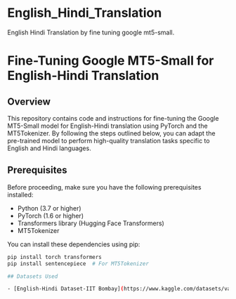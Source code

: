 # English_Hindi_Translation
English Hindi Translation by fine tuning google mt5-small.

# Fine-Tuning Google MT5-Small for English-Hindi Translation

## Overview

This repository contains code and instructions for fine-tuning the Google MT5-Small model for English-Hindi translation using PyTorch and the MT5Tokenizer. By following the steps outlined below, you can adapt the pre-trained model to perform high-quality translation tasks specific to English and Hindi languages.

## Prerequisites

Before proceeding, make sure you have the following prerequisites installed:

- Python (3.7 or higher)
- PyTorch (1.6 or higher)
- Transformers library (Hugging Face Transformers)
- MT5Tokenizer

You can install these dependencies using pip:

```bash
pip install torch transformers
pip install sentencepiece  # For MT5Tokenizer

## Datasets Used

- [English-Hindi Dataset-IIT Bombay](https://www.kaggle.com/datasets/vaibhavkumar11/hindi-english-parallel-corpus): For this example, we will use the IIT Bombay English-Hindi Parallel Corpus dataset.
